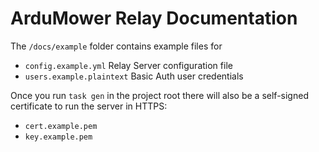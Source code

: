 # ArduMower Relay Documentation

The `/docs/example` folder contains example files for
- `config.example.yml` Relay Server configuration file
- `users.example.plaintext` Basic Auth user credentials

Once you run `task gen` in the project root there will also be a self-signed certificate to run the server in HTTPS:
- `cert.example.pem`
- `key.example.pem`
